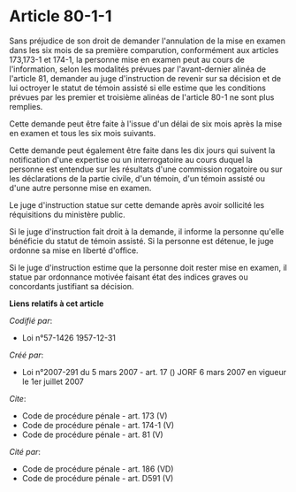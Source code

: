 # Article 80-1-1

Sans préjudice de son droit de demander l'annulation de la mise en examen dans les six mois de sa première comparution,
conformément aux articles 173,173-1 et 174-1, la personne mise en examen peut au cours de l'information, selon les modalités
prévues par l'avant-dernier alinéa de l'article 81, demander au juge d'instruction de revenir sur sa décision et de lui
octroyer le statut de témoin assisté si elle estime que les conditions prévues par les premier et troisième alinéas de
l'article 80-1 ne sont plus remplies. 

Cette demande peut être faite à l'issue d'un délai de six mois après la mise en examen et tous les six mois suivants. 

Cette demande peut également être faite dans les dix jours qui suivent la notification d'une expertise ou un interrogatoire
au cours duquel la personne est entendue sur les résultats d'une commission rogatoire ou sur les déclarations de la partie
civile, d'un témoin, d'un témoin assisté ou d'une autre personne mise en examen. 

Le juge d'instruction statue sur cette demande après avoir sollicité les réquisitions du ministère public. 

Si le juge d'instruction fait droit à la demande, il informe la personne qu'elle bénéficie du statut de témoin assisté. Si la
personne est détenue, le juge ordonne sa mise en liberté d'office. 

Si le juge d'instruction estime que la personne doit rester mise en examen, il statue par ordonnance motivée faisant état des
indices graves ou concordants justifiant sa décision.

**Liens relatifs à cet article**

_Codifié par_:

  - Loi n°57-1426 1957-12-31

_Créé par_:

  - Loi n°2007-291 du 5 mars 2007 - art. 17 () JORF 6 mars 2007 en vigueur le 1er juillet 2007

_Cite_:

  - Code de procédure pénale - art. 173 (V)
  - Code de procédure pénale - art. 174-1 (V)
  - Code de procédure pénale - art. 81 (V)

_Cité par_:

  - Code de procédure pénale - art. 186 (VD)
  - Code de procédure pénale - art. D591 (V)
